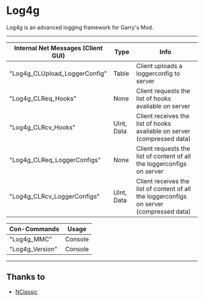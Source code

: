 # Log4g
Log4g is an advanced logging framework for Garry's Mod.

***

| Internal Net Messages (Client GUI)         | Type       | Info                                                                                     |
| ------------------------------------------ | ---------- | ---------------------------------------------------------------------------------------- |
| "Log4g_CLUpload_LoggerConfig"              | Table      | Client uploads a loggerconfig to server                                                  |
| "Log4g_CLReq_Hooks"                        | None       | Client requests the list of hooks avaliable on server                                    |
| "Log4g_CLRcv_Hooks"                        | UInt, Data | Client receives the list of hooks avaliable on server (compressed data)                  |
| "Log4g_CLReq_LoggerConfigs"                | None       | Client requests the list of content of all the loggerconfigs on server                   |
| "Log4g_CLRcv_LoggerConfigs"                | UInt, Data | Client receives the list of content of all the loggerconfigs on server (compressed data) |

| Con-Commands    | Usage   |
| --------------- | ------- |
| "Log4g_MMC"     | Console |
| "Log4g_Version" | Console |

***

## Thanks to
- [NClassic](https://github.com/ImpishDeathTech/nclassic)
